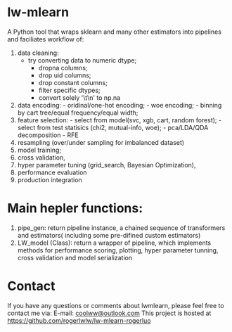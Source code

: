 # lw-mlearn

A Python tool that wraps sklearn and many other estimators into pipelines and faciliates workflow 
of:

1) data cleaning:
    - try converting data to numeric dtype; 
        - dropna columns; 
        - drop uid columns;
        - drop constant columns;
        - filter specific dtypes;
        - convert solely '\t\n' to np.na 
2) data encoding: 
        - oridinal/one-hot encoding; 
        - woe encoding; 
        - binning by cart tree/equal frequency/equal width;
3) feature selection:
        - select from model(svc, xgb, cart, random forest); 
        - select from test statisics (chi2, mutual-info, woe);
        - pca/LDA/QDA decomposition
        - RFE
4) resampling (over/under sampling for imbalanced dataset)
5) model training;
6) cross validation, 
7) hyper parameter tuning (grid_search, Bayesian Optimization), 
8) performance evaluation
9) production integration


Main hepler functions:
=============
1) pipe_gen:
    return pipeline instance, a chained sequence of transformers and estimators(
    including some pre-difined custom estimators)
2) LW_model (Class):
     return a wrapper of pipeline, which implements methods for performance scoring, 
     plotting, hyper parameter tunning, cross validation and model serialization


Contact
=============
If you have any questions or comments about lwmlearn, please feel free to 
contact me via:
E-mail: coolww@outlook.com
This project is hosted at https://github.com/rogerlwlw/lw-mlearn-rogerluo

